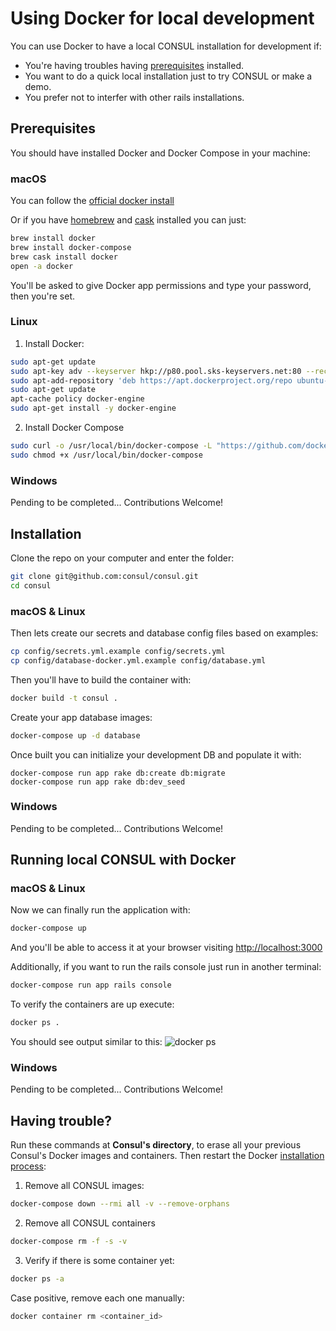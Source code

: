 # Using Docker for local development

You can use Docker to have a local CONSUL installation for development if:
- You're having troubles having [prerequisites](prerequisites.md) installed.
- You want to do a quick local installation just to try CONSUL or make a demo.
- You prefer not to interfer with other rails installations.

## Prerequisites

You should have installed Docker and Docker Compose in your machine:

### macOS

You can follow the [official docker install](https://docs.docker.com/docker-for-mac/install/)

Or if you have [homebrew](http://brew.sh) and [cask](https://caskroom.github.io/) installed you can just:

```bash
brew install docker
brew install docker-compose
brew cask install docker
open -a docker
```

You'll be asked to give Docker app permissions and type your password, then you're set.

### Linux

1. Install Docker:
```bash
sudo apt-get update
sudo apt-key adv --keyserver hkp://p80.pool.sks-keyservers.net:80 --recv-keys 58118E89F3A912897C070ADBF76221572C52609D
sudo apt-add-repository 'deb https://apt.dockerproject.org/repo ubuntu-xenial main'
sudo apt-get update
apt-cache policy docker-engine
sudo apt-get install -y docker-engine
```

2. Install Docker Compose
```bash
sudo curl -o /usr/local/bin/docker-compose -L "https://github.com/docker/compose/releases/download/1.15.0/docker-compose-$(uname -s)-$(uname -m)"
sudo chmod +x /usr/local/bin/docker-compose
```

### Windows

Pending to be completed... Contributions Welcome!

## Installation

Clone the repo on your computer and enter the folder:
```bash
git clone git@github.com:consul/consul.git
cd consul
```
### macOS & Linux

Then lets create our secrets and database config files based on examples:

```bash
cp config/secrets.yml.example config/secrets.yml
cp config/database-docker.yml.example config/database.yml
```

Then you'll have to build the container with:
```bash
docker build -t consul .
```

Create your app database images:

```bash
docker-compose up -d database
```

Once built you can initialize your development DB and populate it with:

```
docker-compose run app rake db:create db:migrate
docker-compose run app rake db:dev_seed
```

### Windows

Pending to be completed... Contributions Welcome!

## Running local CONSUL with Docker

### macOS & Linux

Now we can finally run the application with:
```bash
docker-compose up
```

And you'll be able to access it at your browser visiting [http://localhost:3000](http://localhost:3000)

Additionally, if you want to run the rails console just run in another terminal:

```bash
docker-compose run app rails console
```

To verify the containers are up execute:
```bash
docker ps .
```
You should see output similar to this:
![docker ps](https://i.imgur.com/ASvzXrd.png)

### Windows

Pending to be completed... Contributions Welcome!

## Having trouble?
Run these commands at **Consul's directory**, to erase all your previous Consul's Docker images and containers. Then restart the Docker [installation process](#installation):

1. Remove all CONSUL images:
```bash
docker-compose down --rmi all -v --remove-orphans
```

2. Remove all CONSUL containers
```bash
docker-compose rm -f -s -v
```

3. Verify if there is some container yet:
```bash
docker ps -a
```
Case positive, remove each one manually:
```bash
docker container rm <container_id>
```
